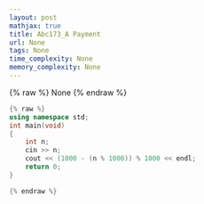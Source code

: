 ```yaml
---
layout: post
mathjax: true
title: Abc173_A Payment
url: None
tags: None
time_complexity: None
memory_complexity: None
---
```


{% raw %}
None
{% endraw %}

```cpp
{% raw %}
using namespace std;
int main(void)
{
    int n;
    cin >> n;
    cout << (1000 - (n % 1000)) % 1000 << endl;
    return 0;
}

{% endraw %}
```
